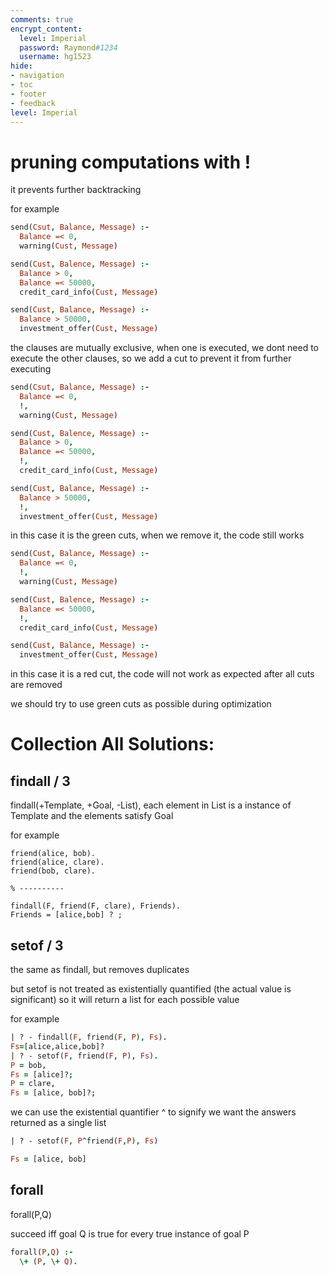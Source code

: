 ```yaml
---
comments: true
encrypt_content:
  level: Imperial
  password: Raymond#1234
  username: hg1523
hide:
- navigation
- toc
- footer
- feedback
level: Imperial
---
```


# pruning computations with !

it prevents further backtracking

for example

```prolog
send(Csut, Balance, Message) :-
  Balance =< 0,
  warning(Cust, Message)

send(Cust, Balence, Message) :-
  Balance > 0,
  Balance =< 50000,
  credit_card_info(Cust, Message)

send(Cust, Balance, Message) :-
  Balance > 50000,
  investment_offer(Cust, Message)
```

the clauses are mutually exclusive, when one is executed, we dont need to execute the other clauses, so we add a cut to prevent it from further executing

```prolog
send(Csut, Balance, Message) :-
  Balance =< 0,
  !,
  warning(Cust, Message)

send(Cust, Balence, Message) :-
  Balance > 0,
  Balance =< 50000,
  !,
  credit_card_info(Cust, Message)

send(Cust, Balance, Message) :-
  Balance > 50000,
  !,
  investment_offer(Cust, Message)
```

in this case it is the green cuts, when we remove it, the code still works

```prolog
send(Cust, Balance, Message) :-
  Balance =< 0,
  !,
  warning(Cust, Message)

send(Cust, Balence, Message) :-
  Balance =< 50000,
  !,
  credit_card_info(Cust, Message)

send(Cust, Balance, Message) :-
  investment_offer(Cust, Message)
```

in this case it is a red cut, the code will not work as expected after all cuts are removed

we should try to use green cuts as possible during optimization

# Collection All Solutions:

## findall / 3

findall(+Template, +Goal, -List), each element in List is a instance of Template and the elements satisfy Goal

for example

```
friend(alice, bob).
friend(alice, clare).
friend(bob, clare).

% ----------

findall(F, friend(F, clare), Friends).
Friends = [alice,bob] ? ;
```

## setof / 3

the same as findall, but removes duplicates

but setof is not treated as existentially quantified (the actual value is significant) so it will return a list for each possible value

for example

```prolog
| ? - findall(F, friend(F, P), Fs).
Fs=[alice,alice,bob]?
| ? - setof(F, friend(F, P), Fs).
P = bob,
Fs = [alice]?;
P = clare,
Fs = [alice, bob]?;
```

we can use the existential quantifier ^ to signify we want the answers returned as a single list

```prolog
| ? - setof(F, P^friend(F,P), Fs)

Fs = [alice, bob]
```


## forall

forall(P,Q)

succeed iff goal Q is true for every true instance of goal P

```prolog
forall(P,Q) :-
  \+ (P, \+ Q).
```